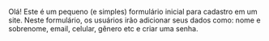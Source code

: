 Olá! 
Este é um pequeno (e simples) formulário inicial para cadastro em um site. 
Neste formulário, os usuários irão adicionar seus dados como: nome e sobrenome, email, celular, gênero etc e criar uma senha.
